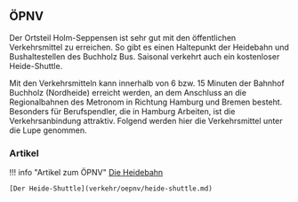 ## ÖPNV
Der Ortsteil Holm-Seppensen ist sehr gut mit den öffentlichen Verkehrsmittel zu erreichen. So gibt es einen Haltepunkt der Heidebahn und Bushaltestellen des Buchholz Bus. Saisonal verkehrt auch ein kostenloser Heide-Shuttle.

Mit den Verkehrsmitteln kann innerhalb von 6 bzw. 15 Minuten der Bahnhof Buchholz (Nordheide) erreicht werden, an dem Anschluss an die Regionalbahnen des Metronom in Richtung Hamburg und Bremen besteht. Besonders für Berufspendler, die in Hamburg Arbeiten, ist die Verkehrsanbindung attraktiv. Folgend werden hier die Verkehrsmittel unter die Lupe genommen.

### Artikel

!!! info "Artikel zum ÖPNV"
	[Die Heidebahn](verkehr/oepnv/heidebahn.md)
	
	[Der Heide-Shuttle](verkehr/oepnv/heide-shuttle.md)
	